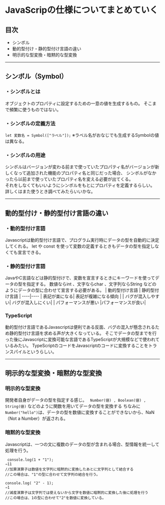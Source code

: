 # JavaScripの仕様についてまとめていく

## 目次
- シンボル
- 動的型付け・静的型付け言語の違い
- 明示的な型変換・暗黙的な型変換

---

## シンボル（Symbol）

### ・シンボルとは
オブジェクトのプロパティに設定するための一意の値を生成するもの。
そこまで頻繁に使うものではない。

### ・シンボルの定義方法
```let 変数名 = Symbol(["ラベル"]);```
※ラベル名がおなじでも生成するSymbolの値は異なる。

### ・シンボルの用途
シンボルはバージョンが変わる前まで使っていたプロパティ名がバージョンが新しくなって追加された機能のプロパティ名と同じだった場合、
シンボルがなかったら以前まで使っていたプロパティ名を変える必要が出てくる。  
それをしなくてもいいようにシンボルをもとにプロパティを定義するらしい。
詳しくはまた使うとき調べてみたらいいかな。

---

## 動的型付け・静的型付け言語の違い
### ・動的型付け言語
Javascriptは動的型付け言語で、プログラム実行時にデータの型を自動的に決定してくれる。
let や const を使って変数の定義するときもデータの型を指定しなくても宣言できる。

### ・静的型付け言語
JavaやC言語などは静的型付けで、変数を宣言するときにキーワードを使ってデータの型を指定する。
数値ならint 、文字ならchar 、文字列ならString などのようにデータの型に合わせて宣言する必要がある。
| 動的型付け言語 | 静的型付け言語 |
----|---- 
| 表記が楽になる| 表記が複雑になる傾向 |
| バグが混入しやすい| バグが混入しにくい|
| パフォーマンスが悪い |パフォーマンスが良い|

### TypeScript
動的型付け言語であるJavascriptは便利である反面、バグの混入が懸念されるため静的型付け言語を求める声が大きくなっている。
そこでデータの型までを行った後にJavascriptに変換可能な言語であるTypeScriptが大規模などで使われているみたい。
TypeScriptのコードをJavascriptのコードに変換することをトランスパイルというらしい。

---

## 明示的な型変換・暗黙的な型変換
### 明示的な型変換
開発者自身がデータの型を指定する感じ。
``` Number(値) , Boolean(値) , String(値)```
などのように関数を用いてデータの型を変換する
ちなみに``` Number("hello") ```は、データの型を数値に変換することができないから、NaN（Not a Number）が返される。
### 暗黙的な型変換
Javascriptは、一つの文に複数のデータの型が含まれる場合、型情報を統一して処理を行う。
```
 console.log(1 + "1");
⇒11
//加算演算子は数値を文字列に暗黙的に変換したあとに文字列として結合する
//この場合は、"1"の型に合わせて文字列の結合を行う。
  
console.log( "2" - 1);
⇒1
//減産演算子は文字列では使えないから文字を数値に暗黙的に変換した後に処理を行う
//この場合は、1の型に合わせて"2"を数値に変換している。
```

